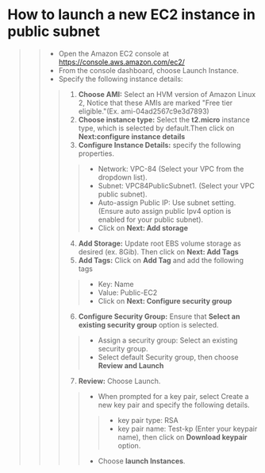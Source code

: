 # How to launch a new EC2 instance in public subnet
>>- Open the Amazon EC2 console at https://console.aws.amazon.com/ec2/
>>- From the console dashboard, choose Launch Instance.
>>- Specify the following instance details:
>>>1.  **Choose AMI:** Select an HVM version of Amazon Linux 2, Notice that these AMIs are marked "Free tier eligible."(Ex. ami-04ad2567c9e3d7893)
>>>2. **Choose instance type:** Select the **t2.micro** instance type, which is selected by default.Then click on **Next:configure instance details**
>>>3. **Configure Instance Details:** specify the following properties.
>>>>- Network: VPC-84 (Select your VPC from the dropdown list).
>>>>- Subnet: VPC84PublicSubnet1. (Select your VPC public subnet).
>>>>- Auto-assign Public IP: Use subnet setting. (Ensure auto assign public Ipv4 option is enabled for your public subnet).
>>>>- Click on **Next: Add storage**
>>>4. **Add Storage:** Update root EBS volume storage as desired (ex. 8Gib). Then click on **Next: Add Tags**
>>>5. **Add Tags:** Click on **Add Tag** and add the following tags
>>>>- Key: Name 
>>>>- Value: Public-EC2 
>>>>- Click on **Next: Configure security group**
>>>6.  **Configure Security Group:** Ensure that **Select an existing security group** option is selected.
>>>>- Assign a security group: Select an existing security group.
 >>>>- Select default Security group, then choose **Review and Launch**
>>>7. **Review:** Choose Launch.
>>>>- When prompted for a key pair, select Create a new key pair and specify the following details.
>>>>>- key pair type: RSA
>>>>>- key pair name: Test-kp (Enter your keypair name), then click on **Download keypair** option.
>>>>- Choose **launch Instances**.
